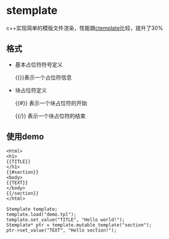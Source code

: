 # stemplate
c++实现简单的模版文件渲染，性能跟[ctemplate](https://github.com/OlafvdSpek/ctemplate)比较，提升了30%

## 格式
* 基本占位符符号定义

  {{}}表示一个占位符信息
* 块占位符定义

  {{#}} 表示一个块占位符的开始

  {{/}} 表示一个块占位符的结束
  
 ## 使用demo
 ```
 <html>
 <h1>
 {{TITLE}}
 </h1>
 {{#section}}
 <body>
 {{TEXT}}
 </body>
 {{/section}}
 </html>
 ```
  
 ```
Stemplate template;
template.load("demo.tpl");
template.set_value("TITLE", "Hello world!");
Stemplate* ptr = template.mutable_template("section");
ptr->set_value("TEXT", "Hello section!");
 ```
